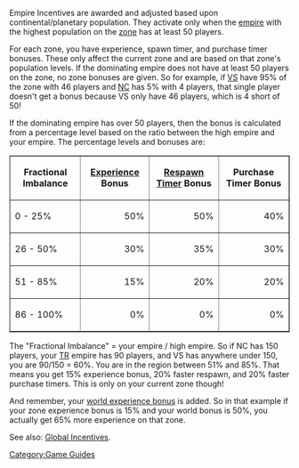 Empire Incentives are awarded and adjusted based upon
continental/planetary population. They activate only when the
[empire](../terminology/Empire.md) with the highest population on the
[zone](../terminology/Zone.md) has at least 50 players.

For each zone, you have experience, spawn timer, and purchase timer
bonuses. These only affect the current zone and are based on that zone's
population levels. If the dominating empire does not have at least 50
players on the zone, no zone bonuses are given. So for example, if
[VS](Vanu_Sovereignty.md) have 95% of the zone with 46 players and
[NC](New_Conglomerate.md) has 5% with 4 players, that single player doesn't
get a bonus because VS only have 46 players, which is 4 short of 50!

If the dominating empire has over 50 players, then the bonus is
calculated from a percentage level based on the ratio between the high
empire and your empire. The percentage levels and bonuses are:

<table border="1">
<tr>
<td align="center">

<b>Fractional Imbalance</b>

</td>
<td align="center">

<b>[Experience](BEP.md) Bonus</b>

</td>
<td align="center">

<b>[Respawn Timer](../terminology/Respawn_timer.md) Bonus</b>

</td>
<td align="center">

<b>Purchase Timer Bonus</b>

</td>
<tr>
<td>

0 - 25%

</td>
<td align="right">

50%

</td>
<td align="right">

50%

</td>
<td align="right">

40%

</td>
<tr>
<td>

26 - 50%

</td>
<td align="right">

30%

</td>
<td align="right">

35%

</td>
<td align="right">

30%

</td>
<tr>
<td>

51 - 85%

</td>
<td align="right">

15%

</td>
<td align="right">

20%

</td>
<td align="right">

20%

</td>
<tr>
<td>

86 - 100%

</td>
<td align="right">

0%

</td>
<td align="right">

0%

</td>
<td align="right">

0%

</td>
</table>

The "Fractional Imbalance" = your empire / high empire. So if NC has 150
players, your [TR](Terran_Republic.md) empire has 90 players, and VS has
anywhere under 150, you are 90/150 = 60%. You are in the region between
51% and 85%. That means you get 15% experience bonus, 20% faster
respawn, and 20% faster purchase timers. This is only on your current
zone though!

And remember, your [world experience
bonus](../terminology/Global_Incentives.md) is added. So in that example if
your zone experience bonus is 15% and your world bonus is 50%, you
actually get 65% more experience on that zone.

See also: [Global Incentives](../terminology/Global_Incentives.md).

[Category:Game Guides](Category:Game_Guides.md)
